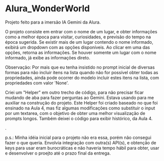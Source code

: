 # Alura_WonderWorld
Projeto feito para a imersão IA Gemini da Alura.

O projeto consiste em entrar com o nome de um lugar, e obter informações como a melhor época para visitar, curiosidades, e previsão do tempo na época sugerida. Se existir mais de um lugar contendo o nome informado, exibirá um dropdown com as opções disponíveis. Ao clicar em uma das opções, retorna as informações. Se houver somente um lugar com o nome informado, já exibe as informações direto.

Observação: Por mais que eu tenha insistido no prompt inicial de diversas formas para não incluir itens na lista quando não for possível obter todas as propriedades, ainda pode ocorrer do modelo incluir estes itens na lista, com propriedades com valor 'None'.

Criei um "Helper" em outro trecho de código, para não precisar ficar mudando de aba para fazer perguntas ao Gemini. Estava usando para me auxiliar na construção do projeto. Este Helper foi criado baseado no que foi ensinado na Aula 4, mas fiz algumas modificações como substituir o input por um textarea, com o objetivo de obter uma melhor visualização de prompts longos. Também deixei o código para exibir histórico, da Aula 4.

.

p.s.: Minha idéia inicial para o projeto não era essa, porém não consegui fazer o que queria. Envolvia integração com outra(s) API(s), e obtenção de keys para usar eram burocráticas e não haveria tempo hábil para obter, usar e desenvolver o proejto até o prazo final da entrega. 
